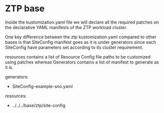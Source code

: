 # ZTP base

Inside the kustomization.yaml file we will declare all the required patches on the declarative YAML manifests of the ZTP workload cluster.

One key difference between the ztp kustomization.yaml compared to other bases is that SiteConfig manifest goes as it is under generators since each SiteConfig have parameters set according to its cluster requirement. 

resources contains a list of Resource Config file paths to be customized using patches whereas Generators contains a list of manifest to generate as it is.

generators:
 - SiteConfig-example-sno.yaml

resources:
  - ../../../base/ztp/site-config
